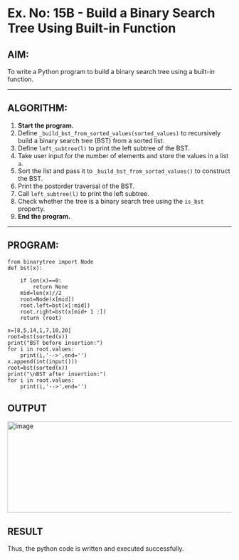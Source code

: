 # Ex. No: 15B - Build a Binary Search Tree Using Built-in Function

## AIM:
To write a Python program to build a binary search tree using a built-in function.

---

## ALGORITHM:

1. **Start the program.**
2. Define `_build_bst_from_sorted_values(sorted_values)` to recursively build a binary search tree (BST) from a sorted list.
3. Define `left_subtree(l)` to print the left subtree of the BST.
4. Take user input for the number of elements and store the values in a list `a`.
5. Sort the list and pass it to `_build_bst_from_sorted_values()` to construct the BST.
6. Print the postorder traversal of the BST.
7. Call `left_subtree(l)` to print the left subtree.
8. Check whether the tree is a binary search tree using the `is_bst` property.
9. **End the program.**

---

## PROGRAM:

```
from binarytree import Node
def bst(x):
    
    if len(x)==0:
        return None
    mid=len(x)//2
    root=Node(x[mid])
    root.left=bst(x[:mid])
    root.right=bst(x[mid+ 1 :])
    return (root)
    
x=[8,5,14,1,7,10,20]
root=bst(sorted(x))
print("BST before insertion:")
for i in root.values:
    print(i,'-->',end='')
x.append(int(input()))
root=bst(sorted(x))
print("\nBST after insertion:")
for i in root.values:
    print(i,'-->',end='')
```

## OUTPUT

<img width="737" height="205" alt="image" src="https://github.com/user-attachments/assets/c72e7e84-b5ee-4a7f-acf3-3328f09857ed" />

## RESULT

Thus, the python code is written and executed successfully.
